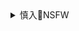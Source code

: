 <details><summary>慎入🔞NSFW</summary>

Not Safe For Work
![](https://upload.wikimedia.org/wikipedia/commons/thumb/d/d3/Biohazard_Symbol_Specification.png/210px-Biohazard_Symbol_Specification.png)

<details><summary><b>风险自理Use At Your Own Risk🈲</summary>

stellewds
`EXeCRGQUwAAQcHr (851×948)`<br>
![](https://pbs.twimg.com/media/EXeCRGQUwAAQcHr?format=png&name=orig)

Centorea Shianus
`EXbhxeYWAAEdI2k (850×1046)`<br>
![](https://pbs.twimg.com/media/EXbhxeYWAAEdI2k?format=jpg&name=orig)

`EXYyTTJWAAcmVgV (1500×1250)`<br>
![](https://pbs.twimg.com/media/EXYyTTJWAAcmVgV?format=jpg&name=orig)

Rumi Usagiyama
`EXYv3g5XQAAcMeo (849×1200)`<br>
![](https://pbs.twimg.com/media/EXYv3g5XQAAcMeo?format=jpg&name=orig)

顎（サークル名：ハトマメ）
`EXel100VcAA4K4A (1579×1563)`<br>
![](https://pbs.twimg.com/media/EXel100VcAA4K4A?format=jpg&name=orig)

のたうちまわる丸
`EXd4UibUEAAT9KM (870×952)`<br>
![](https://pbs.twimg.com/media/EXd4UibUEAAT9KM?format=jpg&name=orig)

グレート魔神
`EUgrjhFUEAECGMR (2508×3541)`<br>
![](https://pbs.twimg.com/media/EUgrjhFUEAECGMR?format=jpg&name=orig)

`EU_2DaCUUAINCZf (2508×3276)`<br>
![](https://pbs.twimg.com/media/EU_2DaCUUAINCZf?format=jpg&name=orig)

𝘐𝘨𝘨𝘺 𝘈𝘻𝘢𝘭𝘦𝘢
`EXdGvNtWkAAw0Mv (928×1200)`<br>
![](https://pbs.twimg.com/media/EXdGvNtWkAAw0Mv?format=jpg&name=orig)

コガワワキ
`EXaB3RJUMAAalrZ (1457×2064)`<br>
![](https://pbs.twimg.com/media/EXaB3RJUMAAalrZ?format=jpg&name=orig)

綺人＠真激6月号掲載
`EXeTK4fU0AY5DW- (1000×1400)`<br>
![](https://pbs.twimg.com/media/EXeTK4fU0AY5DW-?format=jpg&name=orig)

`EXeTK4eVcAACuj5 (1000×1400)`<br>
![](https://pbs.twimg.com/media/EXeTK4eVcAACuj5?format=jpg&name=orig)

幾枝 風児/新刊予約開始
`EWC1FHvUMAIQldv (533×746)`<br>
![](https://pbs.twimg.com/media/EWC1FHvUMAIQldv?format=png&name=orig)

`EWC1GmwVAAEm76D (533×746)`<br>
![](https://pbs.twimg.com/media/EWC1GmwVAAEm76D?format=png&name=orig)

`EXU_uG8UMAASddY (595×842)`<br>
![](https://pbs.twimg.com/media/EXU_uG8UMAASddY?format=png&name=orig)

Studio QuinQ
`EXebUxMWkAIqxnQ (1478×1108)`<br>
![](https://pbs.twimg.com/media/EXebUxMWkAIqxnQ?format=jpg&name=orig)

蒼井 なぎさ
`EQJc82pUYAA2NPl (1920×1281)`<br>
![](https://pbs.twimg.com/media/EQJc82pUYAA2NPl?format=jpg&name=orig)

Lena {Fake}
`EVbnTXIWAAMV5xm (1080×1080)`<br>
![](https://pbs.twimg.com/media/EVbnTXIWAAMV5xm?format=jpg&name=orig)

`EVbnTZeWAAENzzc (1080×1199)`<br>
![](https://pbs.twimg.com/media/EVbnTZeWAAENzzc?format=jpg&name=orig)

`EXCxKZJXgAQhKGx (445×595)`<br>
![](https://pbs.twimg.com/media/EXCxKZJXgAQhKGx?format=png&name=orig)

Emma Rose
`EU0UtfFWkAE6ZNr (510×680)`<br>
![](https://pbs.twimg.com/media/EU0UtfFWkAE6ZNr?format=jpg&name=orig)

`EUjOqvZWoAAAAih (561×752)`<br>
![](https://pbs.twimg.com/media/EUjOqvZWoAAAAih?format=png&name=orig)

KaYa Huang
`EXVqHHXUMAQsubF (820×1000)`<br>
![](https://pbs.twimg.com/media/EXVqHHXUMAQsubF?format=jpg&name=orig)

`EXVqHHZU8AAg-TX (810×1440)`<br>
![](https://pbs.twimg.com/media/EXVqHHZU8AAg-TX?format=jpg&name=orig)

Venus blessing
`EXMmZa2XgAEnKKm (1638×2048)`<br>
![](https://pbs.twimg.com/media/EXMmZa2XgAEnKKm?format=jpg&name=orig)

</details>
</details>
